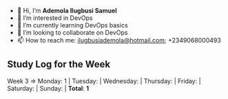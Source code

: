 - 👋 Hi, I’m **Ademola Ilugbusi Samuel**
- 👀 I’m interested in DevOps
- 🌱 I’m currently learning DevOps basics
- 💞️ I’m looking to collaborate on DevOps
- 📫 How to reach me: ilugbusiademola@hotmail.com; +2349068000493

<!---
ZeusEdge/ZeusEdge is a ✨ special ✨ repository because its `README.md` (this file) appears on your GitHub profile.
You can click the Preview link to take a look at your changes.
--->

## Study Log for the Week
Week 3 => Monday: 1 | Tuesday:  | Wednesday:  | Thursday:  | Friday:  | Saturday:  | Sunday:  | **Total**: **1**

